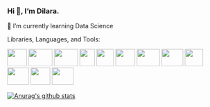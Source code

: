 ###                   Hi 👋, I’m Dilara.

🌱 I’m currently learning Data Science


Libraries, Languages, and Tools:


<img
src="https://promto.com/wp-content/uploads/2019/08/icon-tableau-1.png" width="45" height="40"
/>
<img
src="https://miro.medium.com/max/805/1*aUSZsGFCMPNYCkQygs4aGQ.jpeg" width="55" height="40"
/>
<img
src="https://seekvectorlogo.com/wp-content/uploads/2018/12/power-bi-vector-logo.png" width="55" height="40"
/>
<img
src="https://upload.wikimedia.org/wikipedia/commons/thumb/2/22/Pandas_mark.svg/langfr-330px-Pandas_mark.svg.png" width="35" height="40"
/>
<img
src="https://numpy.org/images/logos/numpy.svg" width="40" height="40"
/>
<img
src="https://pbs.twimg.com/media/EhGuwXWXgAEERcn.png" width="45" height="40"
/>
<img
src="https://www.firelinescience.com/wp-content/uploads/2019/09/SciPy-Logo.png" width="53" height="40"
/>
<img
src="https://repository-images.githubusercontent.com/33702544/b4400c80-718b-11e9-9f3a-306c07a5f3de" width="50" height="40"
/>
<img
src="https://i.pinimg.com/originals/91/94/c9/9194c978fa63798b2e882e6fda5eb953.png" width="42" height="40"
/>
<img
src="https://brandslogos.com/wp-content/uploads/images/large/microsoft-sql-server-logo-black-and-white.png" width="50" height="40"
/>
<img
src="https://findicons.com/files/icons/2795/office_2013_hd/2000/excel.png" width="45" height="40"
/>
<img
src="https://logodix.com/logo/1185774.png" width="50" height="40"
/>







[![Anurag's github stats](https://github-readme-stats.vercel.app/api?username=dilaraozcerit&theme=white-black)](https://github.com/anuraghazra/github-readme-stats)
 
<!--
**dilaraozcerit/dilaraozcerit** is a ✨ _special_ ✨ repository because its `README.md` (this file) appears on your GitHub profile.

Here are some ideas to get you started:

- 🔭 I’m currently working on ...
- 
- 👯 I’m looking to collaborate on ...
- 🤔 I’m looking for help with ...
- 💬 Ask me about ...
- 📫 How to reach me: ...
- 😄 Pronouns: ...
- ⚡ Fun fact: ...
-->
